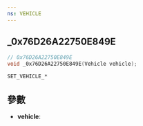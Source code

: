 ```yaml
---
ns: VEHICLE
---
```

## _0x76D26A22750E849E

```c
// 0x76D26A22750E849E
void _0x76D26A22750E849E(Vehicle vehicle);
```

```
SET_VEHICLE_*
```

## 參數
* **vehicle**: 

